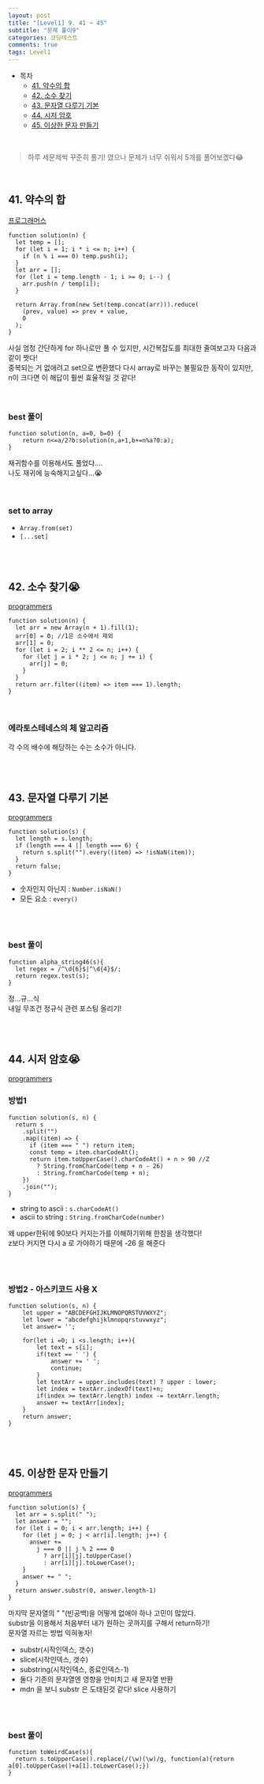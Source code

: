 ```yaml
---
layout: post
title: "[Level1] 9. 41 ~ 45"
subtitle: "문제 풀이9"
categories: 코딩테스트
comments: true
tags: Level1
---
```


- 목차
  - [41. 약수의 합](#)
  - [42. 소수 찾기](#)
  - [43. 문자열 다루기 기본](#)
  - [44. 시저 암호](#)
  - [45. 이상한 문자 만들기](#)

<br>

> 하루 세문제씩 꾸준히 풀기! 였으나 문제가 너무 쉬워서 5개를 풀어보겠다😂

<br>

## 41. 약수의 합

[프로그래머스](https://programmers.co.kr/learn/courses/30/lessons/12928) <br>

```
function solution(n) {
  let temp = [];
  for (let i = 1; i * i <= n; i++) {
    if (n % i === 0) temp.push(i);
  }
  let arr = [];
  for (let i = temp.length - 1; i >= 0; i--) {
    arr.push(n / temp[i]);
  }

  return Array.from(new Set(temp.concat(arr))).reduce(
    (prev, value) => prev + value,
    0
  );
}
```

사실 엄청 간단하게 for 하나로만 풀 수 있지만, 시간복잡도를 최대한 줄여보고자 다음과 같이 짯다!<br>
중복되는 거 없애려고 set으로 변환했다 다시 array로 바꾸는 불필요한 동작이 있지만, n이 크다면 이 해답이 훨씬 효율적일 것 같다!<br>
<br><br>

### best 풀이

```
function solution(n, a=0, b=0) {
    return n<=a/2?b:solution(n,a+1,b+=n%a?0:a);
}
```

재귀함수를 이용해서도 풀었다....<br>
나도 재귀에 능숙해지고싶다...😭<br><br><br>

### set to array
- `Array.from(set)`
- `[...set]`

<br><br>

## 42. 소수 찾기😭

[programmers](https://programmers.co.kr/learn/courses/30/lessons/12921) <br>

```
function solution(n) {
  let arr = new Array(n + 1).fill(1);
  arr[0] = 0; //1은 소수에서 제외
  arr[1] = 0;
  for (let i = 2; i ** 2 <= n; i++) {
    for (let j = i * 2; j <= n; j += i) {
      arr[j] = 0;
    }
  }
  return arr.filter((item) => item === 1).length;
}
```

<br>

### 에라토스테네스의 체 알고리즘
각 수의 배수에 해당하는 수는 소수가 아니다.<br>


<br><br>

## 43. 문자열 다루기 기본

[programmers](https://programmers.co.kr/learn/courses/30/lessons/12918) <br>

```
function solution(s) {
  let length = s.length;
  if (length === 4 || length === 6) {
    return s.split("").every((item) => !isNaN(item));
  }
  return false;
}
```

- 숫자인지 아닌지 : `Number.isNaN()`
- 모든 요소 : `every()`
<br><br>

<br>

### best 풀이

```
function alpha_string46(s){
  let regex = /^\d{6}$|^\d{4}$/;
  return regex.test(s);
}
```

정...규...식<br>
내일 무조건 정규식 관련 포스팅 올리기!<br>

<br><br>

## 44. 시저 암호😭

[programmers](https://programmers.co.kr/learn/courses/30/lessons/12926) <br>

### 방법1

```
function solution(s, n) {
  return s
    .split("")
    .map((item) => {
      if (item === " ") return item;
      const temp = item.charCodeAt();
      return item.toUpperCase().charCodeAt() + n > 90 //Z
        ? String.fromCharCode(temp + n - 26)
        : String.fromCharCode(temp + n);
    })
    .join("");
}

```

- string to ascii : `s.charCodeAt()`
- ascii to string : `String.fromCharCode(number)`

왜 upper한뒤에 90보다 커지는가를 이해하기위해 한참을 생각했다!<br>
z보다 커지면 다시 a 로 가야하기 때문에 -26 을 해준다<br><br>


<br>

### 방법2 - 아스키코드 사용 X

```
function solution(s, n) {
    let upper = "ABCDEFGHIJKLMNOPQRSTUVWXYZ";
    let lower = "abcdefghijklmnopqrstuvwxyz";
    let answer= '';

    for(let i =0; i <s.length; i++){
        let text = s[i];
        if(text == ' ') {
            answer += ' '; 
            continue;
        }
        let textArr = upper.includes(text) ? upper : lower;
        let index = textArr.indexOf(text)+n;
        if(index >= textArr.length) index -= textArr.length;
        answer += textArr[index];
    }
    return answer;
}

```

<br><br>

## 45. 이상한 문자 만들기

[programmers](https://programmers.co.kr/learn/courses/30/lessons/12930) <br>

```
function solution(s) {
  let arr = s.split(" ");
  let answer = "";
  for (let i = 0; i < arr.length; i++) {
    for (let j = 0; j < arr[i].length; j++) {
      answer +=
        j === 0 || j % 2 === 0
          ? arr[i][j].toUpperCase()
          : arr[i][j].toLowerCase();
    }
    answer += " ";
  }
  return answer.substr(0, answer.length-1)
}
```

마지막 문자열의 " "(빈공백)을 어떻게 없애야 하나 고민이 많았다.<br>
substr을 이용해서 처음부터 내가 원하는 곳까지를 구해서 return하기!<br>
문자열 자르는 방법 익혀놓자!<br>

- substr(시작인덱스, 갯수)
- slice(시작인덱스, 갯수)
- substring(시작인덱스, 종료인덱스-1)
- 둘다 기존의 문자열엔 영향을 안미치고 새 문자열 반환
- mdn 을 보니 substr 은 도태된것 같다! slice 사용하기

<br><br>

### best 풀이

```
function toWeirdCase(s){
  return s.toUpperCase().replace(/(\w)(\w)/g, function(a){return a[0].toUpperCase()+a[1].toLowerCase();})
}
```

